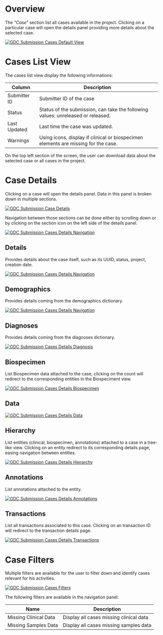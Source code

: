 # Overview

The _"Case"_ section list all cases available in the project. Clicking on a particular case will open the details panel providing more details about the selected case.

[![GDC Submission Cases Default View](images/GDC_Submission_Cases_Default.png)](images/GDC_Submission_Cases_Default.png "Click to see the full image.")

# Cases List View

The cases list view display the following informations:

|Column|Description|
| --- | --- |
| Submitter ID | Submitter ID of the case |
| Status | Status of the submission, can take the following values: unreleased or released.|
| Last Updated | Last time the case was updated. |
| Warnings | Using icons, display if clinical or biospecimen elements are missing for the case. |

On the top left section of the screen, the user can download data about the selected case or all cases in the project.

# Case Details

Clicking on a case will open the details panel. Data in this panel is broken down in multiple sections.

[![GDC Submission Case Details](images/GDC_Submission_Cases_Details.png)](images/GDC_Submission_Cases_Details.png "Click to see the full image.")

Navigation between those sections can be done either by scrolling down or by clicking on the section icon on the left side of the details panel.

[![GDC Submission Cases Details Navigation](images/GDC_Submission_Cases_Details_Navigation.png)](images/GDC_Submission_Cases_Details_Navigation.png "Click to see the full image.")

## Details

Provides details about the case itself, such as its UUID, status, project, creation date.

[![GDC Submission Cases Details Navigation](images/GDC_Submission_Cases_Details_Details.png)](images/GDC_Submission_Cases_Details_Details.png "Click to see the full image.")

## Demographics

Provides details coming from the demographics dictionary.

[![GDC Submission Cases Details Navigation](images/GDC_Submission_Cases_Details_Demographics.png)](images/GDC_Submission_Cases_Details_Demographics.png "Click to see the full image.")

## Diagnoses

Provides details coming from the diagnoses dictionary.

[![GDC Submission Cases Details Diagnosis](images/GDC_Submission_Cases_Details_Diagnoses.png)](images/GDC_Submission_Cases_Details_Diagnoses.png "Click to see the full image.")

## Biospecimen

List Biospecimen data attached to the case, clicking on the count will redirect to the corresponding entities in the Biospeciment view.

[![GDC Submission Cases Details Biospecimen](images/GDC_Submission_Cases_Details_Biospecimen.png)](images/GDC_Submission_Cases_Details_Biospecimen.png "Click to see the full image.")

## Data

[![GDC Submission Cases Details Data](images/GDC_Submission_Cases_Details_Data.png)](images/GDC_Submission_Cases_Details_Data.png "Click to see the full image.")

## Hierarchy

List entities (clinical, biospecimen, annotations) attached to a case in a tree-like view. Clicking on an entity redirect to its corresponding details page, easing navigation between entities.

[![GDC Submission Cases Details Hierarchy](images/GDC_Submission_Cases_Details_Hierarchy.png)](images/GDC_Submission_Cases_Details_Hierarchy.png "Click to see the full image.")

## Annotations

List annotations attached to the entity.

[![GDC Submission Cases Details Annotations](images/GDC_Submission_Cases_Details_Annotations.png)](images/GDC_Submission_Cases_Details_Annotations.png "Click to see the full image.")

## Transactions

List all transactions associated to this case. Clicking on an transaction ID will redirect to the transaction details page.

[![GDC Submission Cases Details Transactions](images/GDC_Submission_Cases_Details_Transactions.png)](images/GDC_Submission_Cases_Details_Transactions.png "Click to see the full image.")

# Case Filters

Multiple filters are available for the user to filter down and identify cases relevant for his activities.

[![GDC Submission Cases Filters](images/GDC_Submission_Cases_Filters.png)](images/GDC_Submission_Cases_Filters.png "Click to see the full image.")

The following filters are available in the navigation panel:

|Name|Description|
| --- | --- |
| Missing Clinical Data | Display all cases missing clinical data |
| Missing Samples Data | Display all cases missing samples data |
